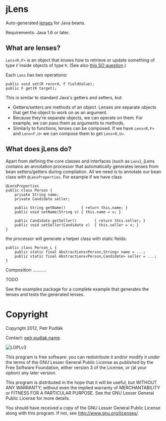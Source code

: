 jLens
=====

Auto-generated [lenses](http://stackoverflow.com/q/8307370/1333025) for Java beans.

Requirements: Java 1.6 or later.

What are lenses?
----------------

`Lens<R,F>` is an object that knows how to retrieve or update something of type
`F` inside objects of type `R`.
(See also [this SO question](http://stackoverflow.com/q/8307370/1333025).)

Each `Lens` has two operations:

    public void set(R record, F fieldValue);
    public F get(R target);

This is similar to standard Java's getters and setters, but:

- Getters/setters are methods of an object. Lenses are separate objects that
  get the object to work on as an argument.
- Because they're separate objects, we can operate on them. For example, we can
  pass them as arguments to methods.
- Similarly to functions, lenses can be composed. If we have `Lens<R,F>` and
  `Lens<F,U>` we can compose them to get `Lens<R,U>`.

What does jLens do?
-------------------

Apart from defining the core classes and interfaces (such as `Lens`), jLens
contains an annotation processor that automatically generates lenses from bean
setters/getters during compilation. All we need is to annotate our bean class
with `@LensProperties`. For example if we have class

    @LensProperties
    public class Person {
        private String name;
        private Candidate seller;

        public String getName()       { return this.name; }
        public void setName(String v) { this.name = v; }

        public Candidate getSeller()        { return this.seller; }
        public void setSeller(Candidate v)  { this.seller = v; }
    }

the processor will generate a helper class with static fields:

    public class Person_L {
        public static final AbstractLens<Person,String> name = ...;
        public static final AbstractLens<Person,Candidate> seller = ...;
    }

Composition
...........

TODO

See the examples package for a complete example that generates the lenses and
tests the generated lenses.

Copyright
=========

Copyright 2012, Petr Pudlák

Contact: [petr.pudlak.name](http://petr.pudlak.name/).

![LGPLv3](https://www.gnu.org/graphics/lgplv3-88x31.png)

This program is free software: you can redistribute it and/or modify it under
the terms of the GNU Lesser General Public License as published by the Free
Software Foundation, either version 3 of the License, or (at your option) any
later version.

This program is distributed in the hope that it will be useful, but WITHOUT ANY
WARRANTY; without even the implied warranty of MERCHANTABILITY or FITNESS FOR A
PARTICULAR PURPOSE.  See the GNU Lesser General Public License for more
details.

You should have received a copy of the GNU Lesser General Public License along
with this program.  If not, see <http://www.gnu.org/licenses/>.
